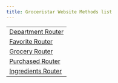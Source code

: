 ```yaml
---
title: Groceristar Website Methods list
---
```


|     |
|-----|
| [Department Router](/docs/groceristar-website-methods-list/department-router/department-router.html)
| [Favorite Router](/docs/groceristar-website-methods-list/favorite-router/README.html)
| [Grocery Router](/docs/groceristar-website-methods-list/grocery-router/README.html)
| [Purchased Router](/docs/groceristar-website-methods-list/purchased-router/README.html)
|[Ingredients Router](/docs/groceristar-website-methods-list/ingredients-router/README.html)

